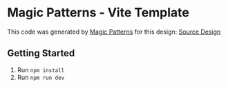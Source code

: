 # Magic Patterns - Vite Template

This code was generated by [Magic Patterns](https://magicpatterns.com) for this design: [Source Design](https://www.magicpatterns.com/c/d816edbnqnyonp7tb4wbbc)

## Getting Started

1. Run `npm install`
2. Run `npm run dev`
